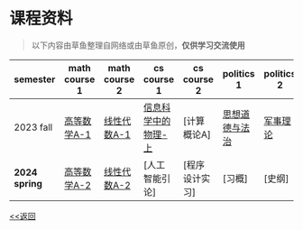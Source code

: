 # 课程资料

>以下内容由草鱼整理自网络或由草鱼原创，**仅供学习交流使用**

|semester|math course 1|math course 2|cs course 1|cs course 2|politics 1|politics 2|others 1|others 2|others 3|
|----|----|----|----|----|----|----|----|----|----|
|2023 fall|[高等数学A-1](/courses/advanced-mathA1-intro)|[线性代数A-1](/courses/linear-algebraA1-intro)|[信息科学中的物理-上](/courses/physics-intro)|[计算概论A]|[思想道德与法治](/courses/morality-intro)|[军事理论](/courses/military-intro)|[信息科学技术概论]|[学术英语听说]|[其他课程]|
|**2024 spring**|[高等数学A-2](/courses/advanced-mathA2-intro)|[线性代数A-2](/courses/linear-algebraA2-intro)|[人工智能引论]|[程序设计实习]|[习概]|[史纲]||||

[<<返回](/)
